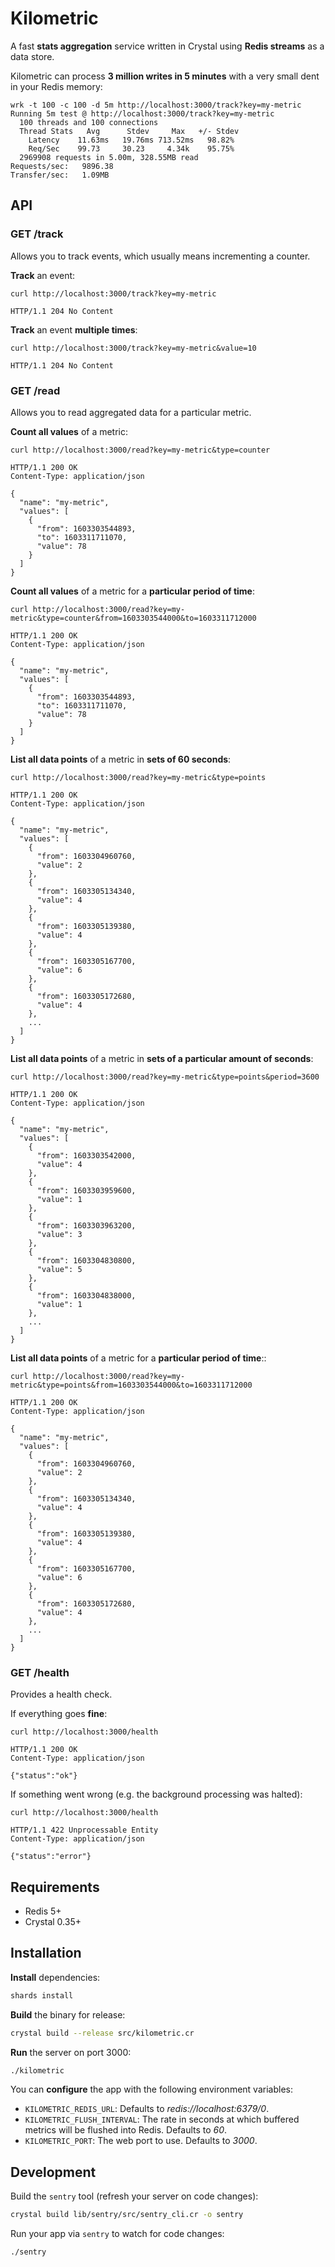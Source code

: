 # Kilometric

A fast **stats aggregation** service written in Crystal using **Redis streams** as a data store.

Kilometric can process **3 million writes in 5 minutes** with a very small dent in your Redis memory: 

```
wrk -t 100 -c 100 -d 5m http://localhost:3000/track?key=my-metric 
Running 5m test @ http://localhost:3000/track?key=my-metric
  100 threads and 100 connections
  Thread Stats   Avg      Stdev     Max   +/- Stdev
    Latency    11.63ms   19.76ms 713.52ms   98.82%
    Req/Sec    99.73     30.23     4.34k    95.75%
  2969908 requests in 5.00m, 328.55MB read
Requests/sec:   9896.38
Transfer/sec:   1.09MB
```

## API

### GET /track

Allows you to track events, which usually means incrementing a counter.

**Track** an event:

```
curl http://localhost:3000/track?key=my-metric

HTTP/1.1 204 No Content
```

**Track** an event **multiple times**:

```
curl http://localhost:3000/track?key=my-metric&value=10

HTTP/1.1 204 No Content
```

### GET /read

Allows you to read aggregated data for a particular metric.

**Count all values** of a metric:

```
curl http://localhost:3000/read?key=my-metric&type=counter

HTTP/1.1 200 OK
Content-Type: application/json

{
  "name": "my-metric",
  "values": [
    {
      "from": 1603303544893,
      "to": 1603311711070,
      "value": 78
    }
  ]
}
```

**Count all values** of a metric for a **particular period of time**:

```
curl http://localhost:3000/read?key=my-metric&type=counter&from=1603303544000&to=1603311712000

HTTP/1.1 200 OK
Content-Type: application/json

{
  "name": "my-metric",
  "values": [
    {
      "from": 1603303544893,
      "to": 1603311711070,
      "value": 78
    }
  ]
}
```

**List all data points** of a metric in **sets of 60 seconds**:

```
curl http://localhost:3000/read?key=my-metric&type=points

HTTP/1.1 200 OK
Content-Type: application/json

{
  "name": "my-metric",
  "values": [
    {
      "from": 1603304960760,
      "value": 2
    },
    {
      "from": 1603305134340,
      "value": 4
    },
    {
      "from": 1603305139380,
      "value": 4
    },
    {
      "from": 1603305167700,
      "value": 6
    },
    {
      "from": 1603305172680,
      "value": 4
    },
    ...
  ]
}
```

**List all data points** of a metric in **sets of a particular amount of seconds**:

```
curl http://localhost:3000/read?key=my-metric&type=points&period=3600

HTTP/1.1 200 OK
Content-Type: application/json

{
  "name": "my-metric",
  "values": [
    {
      "from": 1603303542000,
      "value": 4
    },
    {
      "from": 1603303959600,
      "value": 1
    },
    {
      "from": 1603303963200,
      "value": 3
    },
    {
      "from": 1603304830800,
      "value": 5
    },
    {
      "from": 1603304838000,
      "value": 1
    },
    ...
  ]
}
```

**List all data points** of a metric for a **particular period of time**::

```
curl http://localhost:3000/read?key=my-metric&type=points&from=1603303544000&to=1603311712000

HTTP/1.1 200 OK
Content-Type: application/json

{
  "name": "my-metric",
  "values": [
    {
      "from": 1603304960760,
      "value": 2
    },
    {
      "from": 1603305134340,
      "value": 4
    },
    {
      "from": 1603305139380,
      "value": 4
    },
    {
      "from": 1603305167700,
      "value": 6
    },
    {
      "from": 1603305172680,
      "value": 4
    },
    ...
  ]
}
```

### GET /health

Provides a health check.

If everything goes **fine**:

```
curl http://localhost:3000/health

HTTP/1.1 200 OK
Content-Type: application/json

{"status":"ok"}
```

If something went wrong (e.g. the background processing was halted):

```
curl http://localhost:3000/health

HTTP/1.1 422 Unprocessable Entity
Content-Type: application/json

{"status":"error"}
```

## Requirements

- Redis 5+
- Crystal 0.35+

## Installation

**Install** dependencies:

```sh
shards install
```

**Build** the binary for release:

```sh
crystal build --release src/kilometric.cr
```

**Run** the server on port 3000:

```sh
./kilometric
```

You can **configure** the app with the following environment variables:

- `KILOMETRIC_REDIS_URL`: Defaults to *redis://localhost:6379/0*.
- `KILOMETRIC_FLUSH_INTERVAL`: The rate in seconds at which buffered metrics will be flushed into Redis. Defaults to *60*.
- `KILOMETRIC_PORT`: The web port to use. Defaults to *3000*.

## Development

Build the `sentry` tool (refresh your server on code changes):

```sh
crystal build lib/sentry/src/sentry_cli.cr -o sentry
```

Run your app via `sentry` to watch for code changes:

```sh
./sentry
```
